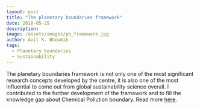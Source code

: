 ```yaml
---
layout: post
title: "The planetary boundaries framework"
date: 2018-05-25
description: 
image: /assets/images/pb_framework.jpg
author: Avit K. Bhowmik
tags: 
  - Planetary boundaries
  - Sustainability
---
```

The planetary boundaries framework is not only one of the most significant research concepts developed by the centre, it is also one of the most influential to come out from global sustainability science overall. I contributed to the further development of the framework and to fill the knowledge gap about Chemical Pollution boundary. Read more [here](https://www.stockholmresilience.org/policy--practice/impact-stories/impact-stories/2018-05-25-the-planetary-boundaries-framework.html).
